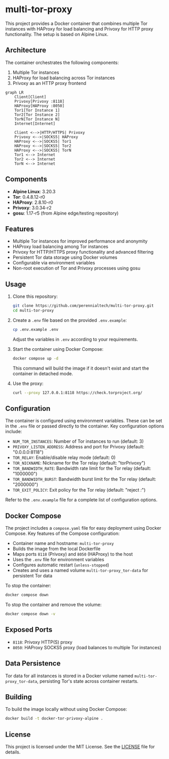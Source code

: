 # multi-tor-proxy

This project provides a Docker container that combines multiple Tor instances with HAProxy for load balancing and Privoxy for HTTP proxy functionality. The setup is based on Alpine Linux.

## Architecture

The container orchestrates the following components:

1. Multiple Tor instances
2. HAProxy for load balancing across Tor instances
3. Privoxy as an HTTP proxy frontend

```mermaid
graph LR
    Client[Client]
    Privoxy[Privoxy :8118]
    HAProxy[HAProxy :8050]
    Tor1[Tor Instance 1]
    Tor2[Tor Instance 2]
    TorN[Tor Instance N]
    Internet[Internet]

    Client <-->|HTTP/HTTPS| Privoxy
    Privoxy <-->|SOCKS5| HAProxy
    HAProxy <-->|SOCKS5| Tor1
    HAProxy <-->|SOCKS5| Tor2
    HAProxy <-->|SOCKS5| TorN
    Tor1 <--> Internet
    Tor2 <--> Internet
    TorN <--> Internet
```

## Components

- **Alpine Linux**: 3.20.3
- **Tor**: 0.4.8.12-r0
- **HAProxy**: 2.8.10-r0
- **Privoxy**: 3.0.34-r2
- **gosu**: 1.17-r5 (from Alpine edge/testing repository)

## Features

- Multiple Tor instances for improved performance and anonymity
- HAProxy load balancing among Tor instances
- Privoxy for HTTP/HTTPS proxy functionality and advanced filtering
- Persistent Tor data storage using Docker volumes
- Configurable via environment variables
- Non-root execution of Tor and Privoxy processes using gosu

## Usage

1. Clone this repository:

   ```sh
   git clone https://github.com/perennialtech/multi-tor-proxy.git
   cd multi-tor-proxy
   ```

2. Create a `.env` file based on the provided `.env.example`:

   ```sh
   cp .env.example .env
   ```

   Adjust the variables in `.env` according to your requirements.

3. Start the container using Docker Compose:

   ```sh
   docker compose up -d
   ```

   This command will build the image if it doesn't exist and start the container in detached mode.

4. Use the proxy:

   ```sh
   curl --proxy 127.0.0.1:8118 https://check.torproject.org/
   ```

## Configuration

The container is configured using environment variables. These can be set in the `.env` file or passed directly to the container. Key configuration options include:

- `NUM_TOR_INSTANCES`: Number of Tor instances to run (default: 3)
- `PRIVOXY_LISTEN_ADDRESS`: Address and port for Privoxy (default: "0.0.0.0:8118")
- `TOR_RELAY`: Enable/disable relay mode (default: 0)
- `TOR_NICKNAME`: Nickname for the Tor relay (default: "torPrivoxy")
- `TOR_BANDWIDTH_RATE`: Bandwidth rate limit for the Tor relay (default: "1000000")
- `TOR_BANDWIDTH_BURST`: Bandwidth burst limit for the Tor relay (default: "2000000")
- `TOR_EXIT_POLICY`: Exit policy for the Tor relay (default: "reject *:*")

Refer to the `.env.example` file for a complete list of configuration options.

## Docker Compose

The project includes a `compose.yaml` file for easy deployment using Docker Compose. Key features of the Compose configuration:

- Container name and hostname: `multi-tor-proxy`
- Builds the image from the local Dockerfile
- Maps ports `8118` (Privoxy) and `8050` (HAProxy) to the host
- Uses the `.env` file for environment variables
- Configures automatic restart (`unless-stopped`)
- Creates and uses a named volume `multi-tor-proxy_tor-data` for persistent Tor data

To stop the container:

```sh
docker compose down
```

To stop the container and remove the volume:

```sh
docker compose down -v
```

## Exposed Ports

- `8118`: Privoxy HTTP(S) proxy
- `8050`: HAProxy SOCKS5 proxy (load balances to multiple Tor instances)

## Data Persistence

Tor data for all instances is stored in a Docker volume named `multi-tor-proxy_tor-data`, persisting Tor's state across container restarts.

## Building

To build the image locally without using Docker Compose:

```sh
docker build -t docker-tor-privoxy-alpine .
```

## License

This project is licensed under the MIT License. See the [LICENSE](LICENSE) file for details.
